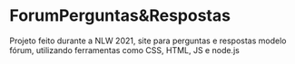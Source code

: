 # ForumPerguntas&Respostas

Projeto feito durante a NLW 2021, site para perguntas e respostas modelo fórum, utilizando ferramentas como
CSS, HTML, JS e node.js

